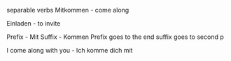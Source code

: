separable verbs
Mitkommen - come along

Einladen - to invite

Prefix - Mit
Suffix - Kommen
Prefix goes to the end suffix goes to second p

I come along with you - Ich komme dich mit
